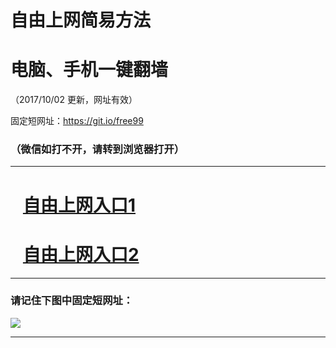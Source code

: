 ﻿# 自由上网简易方法

# 电脑、手机一键翻墙

（2017/10/02 更新，网址有效）

固定短网址：https://git.io/free99

### （微信如打不开，请转到浏览器打开）


***





# &nbsp;&nbsp; <a href="http://ft1012312070.fwtz-zhenx1001.xyz/fwqtz01.html?t=100200130971 " target="_blank">自由上网入口1</a>
# &nbsp;&nbsp; <a href="http://ft1606931807.fw-tzzhen1002.xyz/fwqtz02.html?t=100200118205 " target="_blank">自由上网入口2</a>
***

### 请记住下图中固定短网址：

<img src="https://s3-us-west-2.amazonaws.com/fwq-1001/yjfq-20170905okok.png" /> 


***

